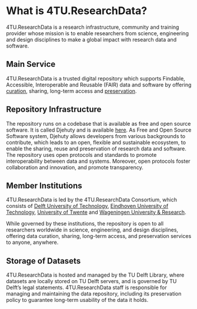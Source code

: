 # What is 4TU.ResearchData?

4TU.ResearchData is a research infrastructure, community and training provider whose mission is to enable researchers from science, engineering and design disciplines to make a global impact with research data and software.

## Main Service

4TU.ResearchData is a trusted digital repository which supports Findable, Accessible, Interoperable and Reusable (FAIR) data and software by offering [curation](/submission_workflow/data_curation.md), sharing, long-term access and [preservation](/data_preservation/intro.md). 

## Repository Infrastructure

The repository runs on a codebase that is available as free and open source software. It is called Djehuty and is available [here](https://github.com/4TUResearchData/djehuty). As Free and Open Source Software system, Djehuty allows developers from various backgrounds to contribute, which leads to an open, flexible and sustainable ecosystem, to enable the sharing, reuse and preservation of research data and software. The repository uses open protocols and standards to promote interoperability between data and systems. Moreover, open protocols foster collaboration and innovation, and promote transparency. 

## Member Institutions

4TU.ResearchData is led by the 4TU.ResearchData Consortium, which consists of [Delft University of Technology](https://www.tudelft.nl), [Eindhoven University of Technology](https://www.tue.nl/en), [University of Twente](https://www.utwente.nl/en) and [Wageningen University & Research](https://www.wur.nl/en.htm).

While governed by these institutions, the repository is open to all researchers worldwide in science, engineering, and design disciplines, offering data curation, sharing, long-term access, and preservation services to anyone, anywhere. 

## Storage of Datasets

4TU.ResearchData is hosted and managed by the TU Delft Library, where datasets are locally stored on TU Delft servers, and is governed by TU Delft’s legal statements. 4TU.ResearchData staff is responsible for managing and maintaining the data repository, including its preservation policy to guarantee long-term usability of the data it holds.
